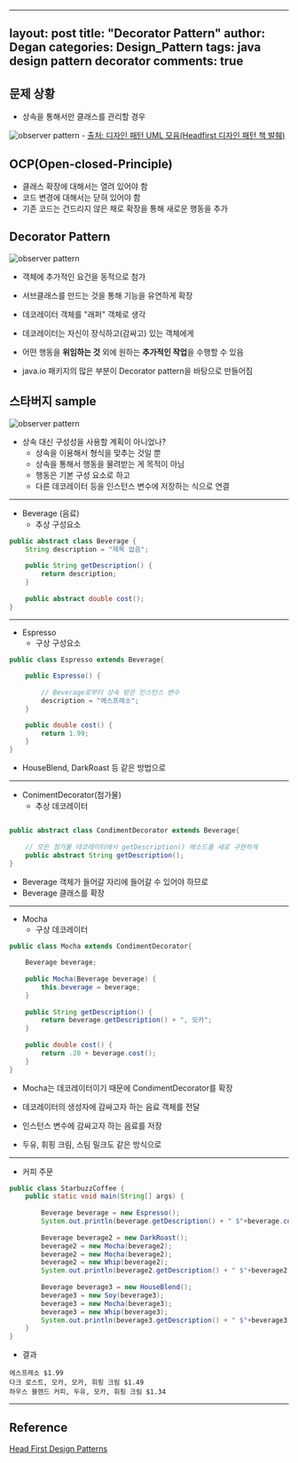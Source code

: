 
---
layout: post
title:  "Decorator Pattern"
author: Degan
categories: Design_Pattern
tags:	java design pattern decorator
comments: true
---

## 문제 상황
- 상속을 통해서만 클래스를 관리할 경우

![observer pattern](http://snowdeer.github.io/assets/design-pattern-headfirst/decorator-badcase.png)
	- [출처: 디자인 패턴 UML 모음(Headfirst 디자인 패턴 책 발췌)](http://snowdeer.github.io/designpattern/2016/09/21/design-pattern-head-first-book-uml-list/) 

## OCP(Open-closed-Principle)
- 클래스 확장에 대해서는 열려 있어야 함
- 코드 변경에 대해서는 닫혀 있어야 함
- 기존 코드는 건드리지 않은 채로 확장을 통해 새로운 행동을 추가

## Decorator Pattern

![observer pattern](http://snowdeer.github.io/assets/design-pattern-headfirst/decorator-pattern.png)

- 객체에 추가적인 요건을 동적으로 첨가
- 서브클래스를 만드는 것을 통해 기능을 유연하게 확장
- 데코레이터 객체를 "래퍼" 객체로 생각
- 데코레이터는 자신이 장식하고(감싸고) 있는 객체에게 
- 어떤 행동을 **위임하는 것** 외에 원하는 **추가적인 작업**을 수행할 수 있음

- java.io 패키지의 많은 부분이 Decorator pattern을 바탕으로 만들어짐


## 스타버지 sample 

![observer pattern](http://snowdeer.github.io/assets/design-pattern-headfirst/starbuzz-decorator.png)

- 상속 대신 구성성을 사용할 계획이 아니었나?
	- 상속을 이용해서 형식을 맞추는 것일 뿐
	- 상속을 통해서 행동을 물려받는 게 목적이 아님
	- 행동은 기본 구성 요소로 하고
	- 다른 데코레이터 등을 인스턴스 변수에 저장하는 식으로 연결

---

- Beverage (음료)
	- 추상 구성요소

```java
public abstract class Beverage {
	String description = "제목 없음";
	
	public String getDescription() {
		return description;
	}
	
	public abstract double cost();
}
```
---

- Espresso
	- 구상 구성요소

```java
public class Espresso extends Beverage{
	
	public Espresso() {
		
		// Beverage로부터 상속 받은 인스턴스 변수
		description = "에스프레소";
	}

	public double cost() {
		return 1.99;
	}
}
```

- HouseBlend, DarkRoast 등 같은 방법으로 

---

- ConimentDecorator(첨가물)
	- 추상 데코레이터

```java

public abstract class CondimentDecorator extends Beverage{
	
	// 모든 첨가물 테코레이터에서 getDescription() 메소드를 새로 구현하게
	public abstract String getDescription();
}
```

- Beverage 객체가 들어갈 자리에 들어갈 수 있어야 하므로
- Beverage 클래스를 확장

---

- Mocha
	- 구상 데코레이터

```java
public class Mocha extends CondimentDecorator{
	
	Beverage beverage;
	
	public Mocha(Beverage beverage) {
		this.beverage = beverage;
	}
	
	public String getDescription() {
		return beverage.getDescription() + ", 모카";
	}
	
	public double cost() {
		return .20 + beverage.cost();
	}
}
```

- Mocha는 데코레이터이기 때문에 CondimentDecorator를 확장
- 데코레이터의 생성자에 감싸고자 하는 음료 객체를 전달
- 인스턴스 변수에 감싸고자 하는 음료를 저장

- 두유, 휘핑 크림, 스팀 밀크도 같은 방식으로 

---

- 커피 주문

```java
public class StarbuzzCoffee {
	public static void main(String[] args) {
		
		Beverage beverage = new Espresso();
		System.out.println(beverage.getDescription() + " $"+beverage.cost());
		
		Beverage beverage2 = new DarkRoast();
		beverage2 = new Mocha(beverage2);
		beverage2 = new Mocha(beverage2);
		beverage2 = new Whip(beverage2);
		System.out.println(beverage2.getDescription() + " $"+beverage2.cost());
		
		Beverage beverage3 = new HouseBlend();
		beverage3 = new Soy(beverage3);
		beverage3 = new Mocha(beverage3);
		beverage3 = new Whip(beverage3);
		System.out.println(beverage3.getDescription() + " $"+beverage3.cost());
	}
}
```

- 결과

```console
에스프레소 $1.99
다크 로스트, 모카, 모카, 휘핑 크림 $1.49
하우스 블렌드 커피, 두유, 모카, 휘핑 크림 $1.34
```

---

## Reference

[Head First Design Patterns](http://www.hanbit.co.kr/store/books/look.php?p_code=B9860513241)
